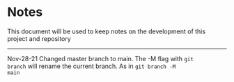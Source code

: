 # Notes
This document will be used to keep notes on the development of this project and repository
___

Nov-28-21 Changed master branch to main. The -M flag with <code>git branch</code> will rename the current branch. As in <code>git branch -M main</code>
